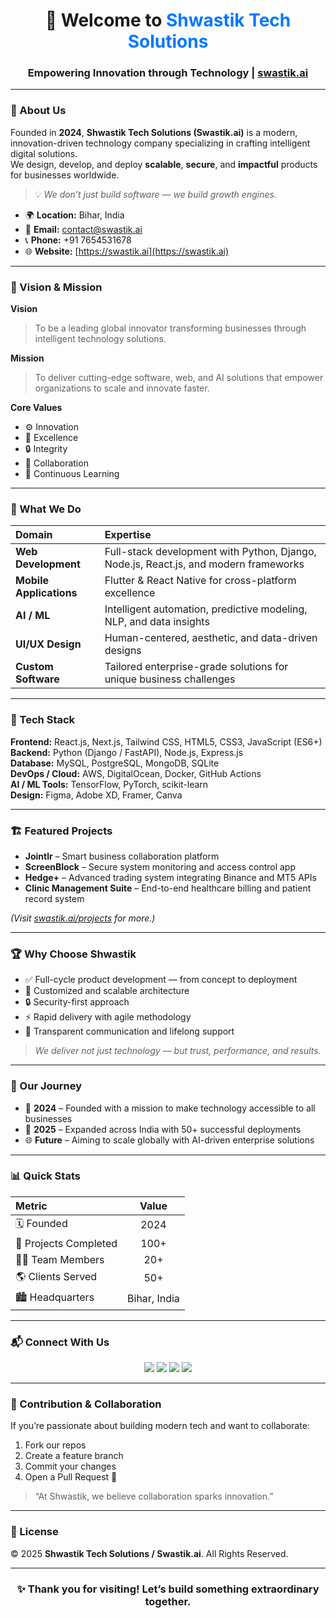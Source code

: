 <h1 align="center">🚀 Welcome to <span style="color:#0078ff;">Shwastik Tech Solutions</span></h1>
<h3 align="center">Empowering Innovation through Technology | <a href="https://swastik.ai" target="_blank">swastik.ai</a></h3>

---

### 🏢 About Us

Founded in **2024**, **Shwastik Tech Solutions (Swastik.ai)** is a modern, innovation-driven technology company specializing in crafting intelligent digital solutions.  
We design, develop, and deploy **scalable**, **secure**, and **impactful** products for businesses worldwide.

> 💡 *We don’t just build software — we build growth engines.*

- 🌍 **Location:** Bihar, India  
- 📧 **Email:** contact@swastik.ai  
- 📞 **Phone:** +91 7654531678  
- 🌐 **Website:** [https://swastik.ai](https://swastik.ai)

---

### 🎯 Vision & Mission

**Vision**  
> To be a leading global innovator transforming businesses through intelligent technology solutions.

**Mission**  
> To deliver cutting-edge software, web, and AI solutions that empower organizations to scale and innovate faster.

**Core Values**  
- ⚙️ Innovation  
- 💼 Excellence  
- 🔒 Integrity  
- 🤝 Collaboration  
- 🧠 Continuous Learning  

---

### 💼 What We Do

| Domain | Expertise |
|:--|:--|
| **Web Development** | Full-stack development with Python, Django, Node.js, React.js, and modern frameworks |
| **Mobile Applications** | Flutter & React Native for cross-platform excellence |
| **AI / ML** | Intelligent automation, predictive modeling, NLP, and data insights |
| **UI/UX Design** | Human-centered, aesthetic, and data-driven designs |
| **Custom Software** | Tailored enterprise-grade solutions for unique business challenges |

---

### 🧠 Tech Stack

**Frontend:** React.js, Next.js, Tailwind CSS, HTML5, CSS3, JavaScript (ES6+)  
**Backend:** Python (Django / FastAPI), Node.js, Express.js  
**Database:** MySQL, PostgreSQL, MongoDB, SQLite  
**DevOps / Cloud:** AWS, DigitalOcean, Docker, GitHub Actions  
**AI / ML Tools:** TensorFlow, PyTorch, scikit-learn  
**Design:** Figma, Adobe XD, Framer, Canva  

---

### 🏗️ Featured Projects

- **Jointlr** – Smart business collaboration platform  
- **ScreenBlock** – Secure system monitoring and access control app  
- **Hedge+** – Advanced trading system integrating Binance and MT5 APIs  
- **Clinic Management Suite** – End-to-end healthcare billing and patient record system  

*(Visit [swastik.ai/projects](https://swastik.ai/projects) for more.)*

---

### 🏆 Why Choose Shwastik

- ✅ Full-cycle product development — from concept to deployment  
- 🧩 Customized and scalable architecture  
- 🔒 Security-first approach  
- ⚡ Rapid delivery with agile methodology  
- 💬 Transparent communication and lifelong support  

> *We deliver not just technology — but trust, performance, and results.*

---

### 🧭 Our Journey

- 🚀 **2024** – Founded with a mission to make technology accessible to all businesses  
- 🤝 **2025** – Expanded across India with 50+ successful deployments  
- 🌐 **Future** – Aiming to scale globally with AI-driven enterprise solutions  

---

### 📊 Quick Stats

| Metric | Value |
|:--|:--:|
| 🗓️ Founded | 2024 |
| 💼 Projects Completed | 100+ |
| 👨‍💻 Team Members | 20+ |
| 🌎 Clients Served | 50+ |
| 🏙️ Headquarters | Bihar, India |

---

### 📬 Connect With Us

<p align="center">
  <a href="https://swastik.ai"><img src="https://img.shields.io/badge/Website-0078FF?style=for-the-badge&logo=google-chrome&logoColor=white"/></a>
  <a href="mailto:contact@swastik.ai"><img src="https://img.shields.io/badge/Email-D14836?style=for-the-badge&logo=gmail&logoColor=white"/></a>
  <a href="https://linkedin.com/company/swastik-ai"><img src="https://img.shields.io/badge/LinkedIn-0A66C2?style=for-the-badge&logo=linkedin&logoColor=white"/></a>
  <a href="https://github.com/swastik-ai"><img src="https://img.shields.io/badge/GitHub-171515?style=for-the-badge&logo=github&logoColor=white"/></a>
</p>

---

### 🧩 Contribution & Collaboration

If you’re passionate about building modern tech and want to collaborate:
1. Fork our repos  
2. Create a feature branch  
3. Commit your changes  
4. Open a Pull Request 🚀  

> “At Shwastik, we believe collaboration sparks innovation.”

---

### 📜 License

© 2025 **Shwastik Tech Solutions / Swastik.ai**. All Rights Reserved.

---

<h3 align="center">✨ Thank you for visiting! Let’s build something extraordinary together.</h3>
